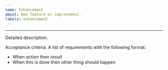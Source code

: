 ```yaml
---
name: Enhancement
about: New feature or improvement.
labels: enhancement
---
```


---

Detailed description.

Acceptance criteria. A list of requirements with the following format:

* When *action* then *result*
* When this is done then other thing should happen

